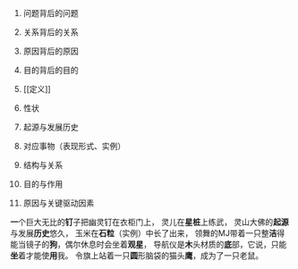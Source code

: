 1. 问题背后的问题
2. 关系背后的关系
3. 原因背后的原因
4. 目的背后的目的

1. [[定义]] 
2. 性状
3. 起源与发展历史
4. 对应事物（表现形式、实例）
5. 结构与关系
6. 目的与作用
7. 原因与关键驱动因素

**一**个巨大无比的**钉**子把幽灵钉在衣柜门上，
灵儿在**星桩**上练武，
灵山大佛的**起源**与发展**历史**悠久，
玉米在**石粒**（实例）中长了出来，
领舞的MJ带着一只整**洁**得能当镜子的**狗**，偶尔休息时会坐着**观星**，
导航仪是**木**头材质的**底**部，它说，只能**坐**着才能使**用**我。
令旗上站着一只**圆**形脑袋的猫头**鹰**，成为了一只老鼠。